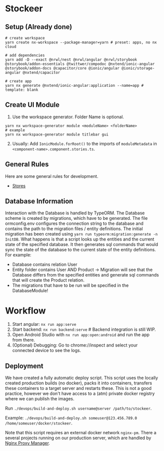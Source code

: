 

# Stockeer

## Setup (Already done)
```shell
# create workspace
yarn create nx-workspace --package-manager=yarn # preset: apps, no nx cloud

# add dependencies
yarn add -D --exact @nrwl/nest @nrwl/angular @nrwl/storybook @storybook/addon-essentials @twittwer/compodoc @nxtend/ionic-angular @storybook/addon-docs @capacitor/core @ionic/angular @ionic/storage-angular @nxtend/capacitor

# create app
yarn nx generate @nxtend/ionic-angular:application --name=app # template: blank
```

## Create UI Module

1. Use the workspace generator. Folder Name is optional.
```shell
yarn nx workspace-generator module <moduleName> <folderName>
# example
yarn nx workspace-generator module titlebar gui
```

2. Usually: Add `IonicModule.forRoot()` to the imports of `moduleMetadata` in `<component-name>.component.stories.ts`.

## General Rules

Here are some general rules for development.

- [Stores](./libs/store/README.md)

## Database Information

Interaction with the Database is handled by TypeORM. The Database scheme is created by migrations, which have to be generated.
The file ormconfig.env configures the connection string to the database and contains the path to the migration files / entity definitions.
The initial migration has been created using `yarn run typeorm:migration:generate -n InitDB`. What happens is that a script looks up the entities and
the current state of the specified database. It then generates sql commands that would sync the state of the database to the current state of the entity definitions.
For example: 
- Database contains relation User
- Entity folder contains User AND Product
-> Migration will see that the Database differs from the specified entities and generate sql commands that will create the Product relation.
- The migrations that have to be run will be specified in the DatabaseModule!

# Workflow

1. Start angular: `nx run app:serve`
2. Start backend: `nx run backend:serve` # Backend integration is still WIP.
3. Open Android Studio with `nx run app:open:android` and run the app from there.
4. (Optional) Debugging: Go to chrome://inspect and select your connected device to see the logs.


## Deployment

We have created a fully automatic deploy script. This script uses the locally created production builds (no docker), packs it into containers, transfers these containers to a target server and restarts these. This is not a good practice, however we don't have access to a (atm) private docker registry where we can publish the images.

Run `./devops/build-and-deploy.sh username@server /path/to/stockeer`.

Example: `./devops/build-and-deploy.sh someuser@123.456.789.0 /home/someuser/docker/stockeer`.

Note that this script requires an external docker network `nginx-pm`. There a several projects running on our production server, which are handled by [Nginx Proxy Manager](https://nginxproxymanager.com/).
